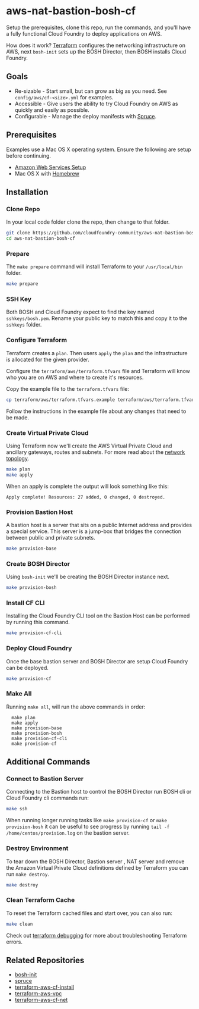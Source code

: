 # aws-nat-bastion-bosh-cf

Setup the prerequisites, clone this repo, run the commands, and you'll have a fully functional Cloud Foundry to deploy applications on AWS.

How does it work? [Terraform](https://www.terraform.io/) configures the networking infrastructure on AWS, next `bosh-init` sets up the BOSH Director, then BOSH installs Cloud Foundry.

## Goals

  * Re-sizable - Start small, but can grow as big as you need.  See `config/aws/cf-<size>.yml` for examples.
  * Accessible - Give users the ability to try Cloud Foundry on AWS as quickly and easily as possible.
  * Configurable - Manage the deploy manifests with [Spruce](https://github.com/geofffranks/spruce).

## Prerequisites

Examples use a Mac OS X operating system.  Ensure the following are setup before continuing.

  * [Amazon Web Services Setup](docs/aws-setup.md)
  * Mac OS X with [Homebrew](http://brew.sh/)

## Installation

### Clone Repo

In your local code folder clone the repo, then change to that folder.

```sh
git clone https://github.com/cloudfoundry-community/aws-nat-bastion-bosh-cf.git
cd aws-nat-bastion-bosh-cf
```

### Prepare

The `make prepare` command will install Terraform to your `/usr/local/bin` folder.

```sh
make prepare
```

### SSH Key

Both BOSH and Cloud Foundry expect to find the key named `sshkeys/bosh.pem`.  Rename your public key to match this and copy it to the `sshkeys` folder.

### Configure Terraform

Terraform creates a `plan`.  Then users `apply` the `plan` and the infrastructure is allocated for the given provider.

Configure the `terraform/aws/terraform.tfvars` file and Terraform will know who you are on AWS and where to create it's resources.

Copy the example file to the `terraform.tfvars` file:

```sh
cp terraform/aws/terraform.tfvars.example terraform/aws/terraform.tfvars
```

Follow the instructions in the example file about any changes that need to be made.

### Create Virtual Private Cloud

Using Terraform now we'll create the AWS Virtual Private Cloud and ancillary gateways, routes and subnets.  For more read about the [network topology](docs/network-topology.md).

```sh
make plan
make apply
```

When an apply is complete the output will look something like this:

```
Apply complete! Resources: 27 added, 0 changed, 0 destroyed.
```

### Provision Bastion Host

A bastion host is a server that sits on a public Internet address and provides a special service.  This server is a jump-box that bridges the connection between public and private subnets.

```sh
make provision-base
```

### Create BOSH Director

Using `bosh-init` we'll be creating the BOSH Director instance next.

```sh
make provision-bosh
```
### Install CF CLI

Installing the Cloud Foundry CLI tool on the Bastion Host can be performed by running this command.

```sh
make provision-cf-cli
```

### Deploy Cloud Foundry

Once the base bastion server and BOSH Director are setup Cloud Foundry can be deployed.

```sh
make provision-cf
```

### Make All

Running `make all`, will run the above commands in order:

```
  make plan
  make apply
  make provision-base
  make provision-bosh
  make provision-cf-cli
  make provision-cf
```

## Additional Commands

### Connect to Bastion Server

Connecting to the Bastion host to control the BOSH Director run BOSH cli or Cloud Foundry cli commands run:

```sh
make ssh
```

When running longer running tasks like `make provision-cf` or `make provision-bosh` it can be useful to see progress by running `tail -f /home/centos/provision.log` on the bastion server.  

### Destroy Environment

To tear down the BOSH Director, Bastion server , NAT server and remove the Amazon Virtual Private Cloud definitions defined by Terraform you can run `make destroy`.

```sh
make destroy
```

### Clean Terraform Cache

To reset the Terraform cached files and start over, you can also run:

```sh
make clean
```
Check out [terraform debugging](docs/terraform.md#debugging) for more about troubleshooting Terraform errors.

## Related Repositories

  * [bosh-init](https://github.com/cloudfoundry/bosh-init)
  * [spruce](https://github.com/geofffranks/spruce)
  * [terraform-aws-cf-install](https://github.com/cloudfoundry-community/terraform-aws-cf-install)
  * [terraform-aws-vpc](https://github.com/cloudfoundry-community/terraform-aws-vpc)
  * [terraform-aws-cf-net](https://github.com/cloudfoundry-community/terraform-aws-cf-net)
